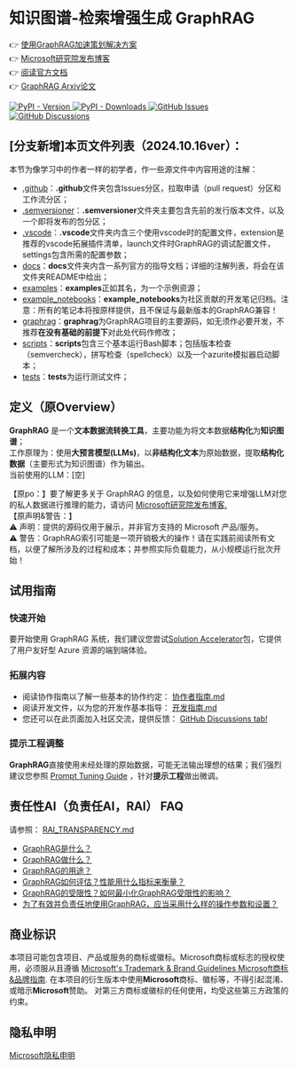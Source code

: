 # 知识图谱-检索增强生成 GraphRAG

👉 [使用GraphRAG加速策划解决方案](https://github.com/Azure-Samples/graphrag-accelerator) <br/>
👉 [Microsoft研究院发布博客](https://www.microsoft.com/en-us/research/blog/graphrag-unlocking-llm-discovery-on-narrative-private-data/)<br/>
👉 [阅读官方文档](https://microsoft.github.io/graphrag)<br/>
👉 [GraphRAG Arxiv论文](https://arxiv.org/pdf/2404.16130)

<div align="left">
  <a href="https://pypi.org/project/graphrag/">
    <img alt="PyPI - Version" src="https://img.shields.io/pypi/v/graphrag">
  </a>
  <a href="https://pypi.org/project/graphrag/">
    <img alt="PyPI - Downloads" src="https://img.shields.io/pypi/dm/graphrag">
  </a>
  <a href="https://github.com/microsoft/graphrag/issues">
    <img alt="GitHub Issues" src="https://img.shields.io/github/issues/microsoft/graphrag">
  </a>
  <a href="https://github.com/microsoft/graphrag/discussions">
    <img alt="GitHub Discussions" src="https://img.shields.io/github/discussions/microsoft/graphrag">
  </a>
</div>

## [分支新增]本页文件列表（2024.10.16ver）：

本节为像学习中的作者一样的初学者，作一些源文件中内容用途的注解：

- [.github](/.github)：**.github**文件夹包含Issues分区，拉取申请（pull request）分区和工作流分区；
- [.semversioner](/.semversioner)：**.semversioner**文件夹主要包含先前的发行版本文件，以及一个即将发布的包分区；
- [.vscode](/.vscode)：**.vscode**文件夹内含三个使用vscode时的配置文件，extension是推荐的vscode拓展插件清单，launch文件时GraphRAG的调试配置文件，settings包含所需的配置参数；
- [docs](/docs)：**docs**文件夹内含一系列官方的指导文档；详细的注解列表，将会在该文件夹README中给出；
- [examples](/examples)：**examples**正如其名，为一个示例资源；
- [example_notebooks](/examples_notebooks/community_contrib)：**example_notebooks**为社区贡献的开发笔记归档。注意：所有的笔记本将按原样提供，且不保证与最新版本的GraphRAG兼容！
- [graphrag](/graphrag)：**graphrag**为GraphRAG项目的主要源码，如无须作必要开发，不推荐**在没有基础的前提下**对此处代码作修改；
- [scripts](/scripts)：**scripts**包含三个基本运行Bash脚本；包括版本检查（semvercheck），拼写检查（spellcheck）以及一个azurite模拟器启动脚本；
- [tests](/tests)：**tests**为运行测试文件；

## 定义（原Overview）

**GraphRAG** 是一个**文本数据流转换工具**，主要功能为将文本数据**结构化**为**知识图谱**；<br>
工作原理为：使用**大预言模型(LLMs)**，以**非结构化文本**为原始数据，提取**结构化数据**（主要形式为知识图谱）作为输出。<br>
当前使用的LLM：[空]

【原po：】要了解更多关于 GraphRAG 的信息，以及如何使用它来增强LLM对您的私人数据进行推理的能力，请访问 <a href="https://www.microsoft.com/en-us/research/blog/graphrag-unlocking-llm-discovery-on-narrative-private-data/" target="_blank">Microsoft研究院发布博客.</a><br>
【原声明&警告：】<br>
⚠️ 声明：提供的源码仅用于展示，并非官方支持的 Microsoft 产品/服务。<br>
⚠️ 警告：GraphRAG索引可能是一项开销极大的操作！请在实践前阅读所有文档，以便了解所涉及的过程和成本；并参照实际负载能力，从小规模运行批次开始！

## 试用指南
### 快速开始

要开始使用 GraphRAG 系统，我们建议您尝试[Solution Accelerator](https://github.com/Azure-Samples/graphrag-accelerator)包，它提供了用户友好型 Azure 资源的端到端体验。

### 拓展内容
- 阅读协作指南以了解一些基本的协作约定： [协作者指南.md](./协作者指南.md)
- 阅读开发文件，以为您的开发作基本指导： [开发指南.md](./开发指南.md)
- 您还可以在此页面加入社区交流，提供反馈： [GitHub Discussions tab!](https://github.com/microsoft/graphrag/discussions)

### 提示工程调整

**GraphRAG**直接使用未经处理的原始数据，可能无法输出理想的结果；我们强烈建议您参照 [Prompt Tuning Guide](https://microsoft.github.io/graphrag/posts/prompt_tuning/overview/) ，针对**提示工程**做出微调。

## 责任性AI（负责任AI，RAI） FAQ

请参照： [RAI_TRANSPARENCY.md](./RAI_TRANSPARENCY.md)

- [GraphRAG是什么？](./RAI_TRANSPARENCY.md#what-is-graphrag)
- [GraphRAG做什么？](./RAI_TRANSPARENCY.md#what-can-graphrag-do)
- [GraphRAG的用途？](./RAI_TRANSPARENCY.md#what-are-graphrags-intended-uses)
- [GraphRAG如何评估？性能用什么指标来衡量？](./RAI_TRANSPARENCY.md#how-was-graphrag-evaluated-what-metrics-are-used-to-measure-performance)
- [GraphRAG的受限性？如何最小化GraphRAG受限性的影响？](./RAI_TRANSPARENCY.md#what-are-the-limitations-of-graphrag-how-can-users-minimize-the-impact-of-graphrags-limitations-when-using-the-system)
- [为了有效并负责任地使用GraphRAG，应当采用什么样的操作参数和设置？](./RAI_TRANSPARENCY.md#what-operational-factors-and-settings-allow-for-effective-and-responsible-use-of-graphrag)

## 商业标识

本项目可能包含项目、产品或服务的商标或徽标。Microsoft商标或标志的授权使用，必须服从且遵循
[Microsoft's Trademark & Brand Guidelines Microsoft商标&品牌指南](https://www.microsoft.com/en-us/legal/intellectualproperty/trademarks/usage/general).
在本项目的衍生版本中使用**Microsoft**商标、徽标等，不得引起混淆、或暗示**Microsoft**赞助。
对第三方商标或徽标的任何使用，均受这些第三方政策的约束。

## 隐私申明

[Microsoft隐私申明](https://privacy.microsoft.com/en-us/privacystatement)
